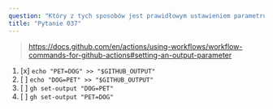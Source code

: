 ```yaml
---
question: "Który z tych sposobów jest prawidłowym ustawieniem parametru wyjściowego `PET` z wartością `DOG` w kroku `step`."
title: "Pytanie 037"
---
```



> https://docs.github.com/en/actions/using-workflows/workflow-commands-for-github-actions#setting-an-output-parameter
1. [x] `echo "PET=DOG" >> "$GITHUB_OUTPUT"`
1. [ ] `echo "DOG=PET" >> "$GITHUB_OUTPUT"`
1. [ ] `gh set-output "DOG=PET"`
1. [ ] `gh set-output "PET=DOG"`

